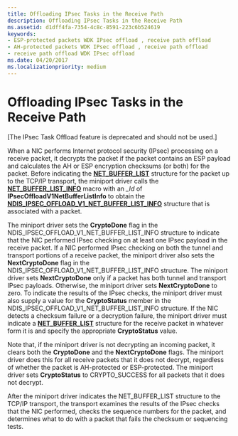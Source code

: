 ```yaml
---
title: Offloading IPsec Tasks in the Receive Path
description: Offloading IPsec Tasks in the Receive Path
ms.assetid: d1dff4fa-7354-4c8c-8591-223c6b524619
keywords:
- ESP-protected packets WDK IPsec offload , receive path offload
- AH-protected packets WDK IPsec offload , receive path offload
- receive path offload WDK IPsec offload
ms.date: 04/20/2017
ms.localizationpriority: medium
---
```


# Offloading IPsec Tasks in the Receive Path

\[The IPsec Task Offload feature is deprecated and should not be used.\]




When a NIC performs Internet protocol security (IPsec) processing on a receive packet, it decrypts the packet if the packet contains an ESP payload and calculates the AH or ESP encryption checksums (or both) for the packet. Before indicating the [**NET\_BUFFER\_LIST**](https://docs.microsoft.com/windows-hardware/drivers/ddi/content/ndis/ns-ndis-_net_buffer_list) structure for the packet up to the TCP/IP transport, the miniport driver calls the [**NET\_BUFFER\_LIST\_INFO**](https://docs.microsoft.com/windows-hardware/drivers/network/net-buffer-list-info) macro with an *\_Id* of **IPsecOffloadV1NetBufferListInfo** to obtain the [**NDIS\_IPSEC\_OFFLOAD\_V1\_NET\_BUFFER\_LIST\_INFO**](https://docs.microsoft.com/windows-hardware/drivers/ddi/content/ndis/ns-ndis-_ndis_ipsec_offload_v1_net_buffer_list_info) structure that is associated with a packet.

The miniport driver sets the **CryptoDone** flag in the NDIS\_IPSEC\_OFFLOAD\_V1\_NET\_BUFFER\_LIST\_INFO structure to indicate that the NIC performed IPsec checking on at least one IPsec payload in the receive packet. If a NIC performed IPsec checking on both the tunnel and transport portions of a receive packet, the miniport driver also sets the **NextCryptoDone** flag in the NDIS\_IPSEC\_OFFLOAD\_V1\_NET\_BUFFER\_LIST\_INFO structure. The miniport driver sets **NextCryptoDone** only if a packet has both tunnel and transport IPsec payloads. Otherwise, the miniport driver sets **NextCryptoDone** to zero. To indicate the results of the IPsec checks, the miniport driver must also supply a value for the **CryptoStatus** member in the NDIS\_IPSEC\_OFFLOAD\_V1\_NET\_BUFFER\_LIST\_INFO structure. If the NIC detects a checksum failure or a decryption failure, the miniport driver must indicate a [**NET\_BUFFER\_LIST**](https://docs.microsoft.com/windows-hardware/drivers/ddi/content/ndis/ns-ndis-_net_buffer_list) structure for the receive packet in whatever form it is and specify the appropriate **CryptoStatus** value.

Note that, if the miniport driver is not decrypting an incoming packet, it clears both the **CryptoDone** and the **NextCryptoDone** flags. The miniport driver does this for all receive packets that it does not decrypt, regardless of whether the packet is AH-protected or ESP-protected. The miniport driver sets **CryptoStatus** to CRYPTO\_SUCCESS for all packets that it does not decrypt.

After the miniport driver indicates the NET\_BUFFER\_LIST structure to the TCP/IP transport, the transport examines the results of the IPsec checks that the NIC performed, checks the sequence numbers for the packet, and determines what to do with a packet that fails the checksum or sequencing tests.

 

 





